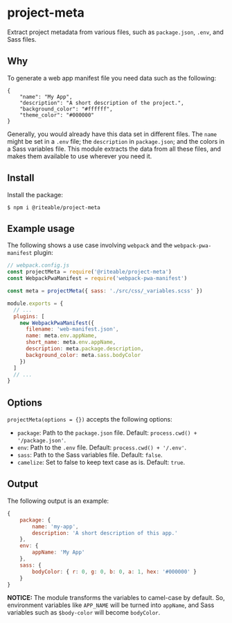 # project-meta

Extract project metadata from various files, such as `package.json`, `.env`, and Sass files.

## Why

To generate a web app manifest file you need data such as the following:

```
{
    "name": "My App",
    "description": "A short description of the project.",
    "background_color": "#ffffff",
    "theme_color": "#000000"
}
```

Generally, you would already have this data set in different files. The `name` might be set in a `.env` file; the `description` in `package.json`; and the colors in a Sass variables file. This module extracts the data from all these files, and makes them available to use wherever you need it.

## Install

Install the package:

```
$ npm i @riteable/project-meta
```

## Example usage

The following shows a use case involving `webpack` and the `webpack-pwa-manifest` plugin:

```javascript
// webpack.config.js
const projectMeta = require('@riteable/project-meta')
const WebpackPwaManifest = require('webpack-pwa-manifest')

const meta = projectMeta({ sass: './src/css/_variables.scss' })

module.exports = {
  // ...
  plugins: [
    new WebpackPwaManifest({
      filename: 'web-manifest.json',
      name: meta.env.appName,
      short_name: meta.env.appName,
      description: meta.package.description,
      background_color: meta.sass.bodyColor
    })
  ]
  // ...
}

```

## Options

`projectMeta(options = {})` accepts the following options:

- `package`: Path to the `package.json` file. Default: `process.cwd() + '/package.json'`. 
- `env`: Path to the `.env` file. Default: `process.cwd() + '/.env'`.
- `sass`: Path to the Sass variables file. Default: `false`.
- `camelize`: Set to false to keep text case as is. Default: `true`.

## Output

The following output is an example:

```javascript
{
    package: {
        name: 'my-app',
        description: 'A short description of this app.'
    },
    env: {
        appName: 'My App'
    },
    sass: {
        bodyColor: { r: 0, g: 0, b: 0, a: 1, hex: '#000000' }
    }
}
```

**NOTICE:** The module transforms the variables to camel-case by default. So, environment variables like `APP_NAME` will be turned into `appName`, and Sass variables such as `$body-color` will become `bodyColor`.
